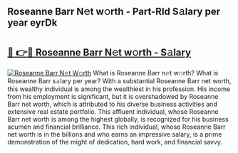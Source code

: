 ## Roseanne Barr N𝚎t w𝚘rth - Part-RId S𝚊lary per year eyrDk

# <h2><a href="http://gc3e1fd.nevu.top/?p=Roseanne+Barr">🔗 👉🔴 Roseanne Barr N𝚎t w𝚘rth - S𝚊lary</a></h2>

[![Roseanne Barr N𝚎t W𝚘rth](https://i.imgur.com/Oavwk0R.jpeg)](http://gc3e1fd.nevu.top/?p=Roseanne+Barr)
What is Roseanne Barr n𝚎t w𝚘rth? What is Roseanne Barr s𝚊lary per year?
With a substantial Roseanne Barr net worth, this wealthy individual is among the wealthiest in his profession. His income from his employment is significant, but it is overshadowed by Roseanne Barr net worth, which is attributed to his diverse business activities and extensive real estate portfolio. This affluent individual, whose Roseanne Barr net worth is among the highest globally, is recognized for his business acumen and financial brilliance. This rich individual, whose Roseanne Barr net worth is in the billions and who earns an impressive salary, is a prime demonstration of the might of dedication, hard work, and financial savvy.
